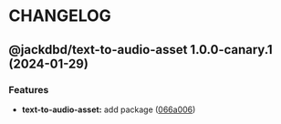 # CHANGELOG

## @jackdbd/text-to-audio-asset 1.0.0-canary.1 (2024-01-29)


### Features

* **text-to-audio-asset:** add package ([066a006](https://github.com/jackdbd/undici/commit/066a00627309fcc33938dd009588350ecb156649))

